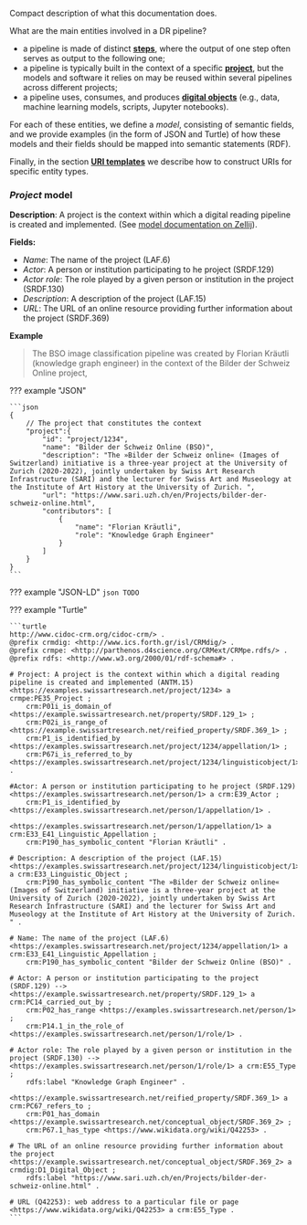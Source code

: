 Compact description of what this documentation does.

What are the main entities involved in a DR pipeline? 

-  a pipeline is made of distinct [**steps**](#pipeline-step), where the output of one step often serves as output to the following one;
- a pipeline is typically built in the context of a specific [**project**](#project), but the models and software it relies on may be reused within several pipelines across different projects;
- a pipeline uses, consumes, and produces [**digital objects**](#digital-object) (e.g., data, machine learning models, scripts, Jupyter notebooks).

For each of these entities, we define a *model*, consisting of semantic fields, and we provide examples (in the form of JSON and Turtle) of how these models and their fields should be mapped into semantic statements (RDF).

Finally, in the section [**URI templates**](#uri-templates) we describe how to construct URIs for specific entity types.

### *Project* model

**Description**: A project is the context within which a digital reading pipeline is created and implemented. (See [model documentation on Zellij](https://zellij.takin.delving.io/docs/display/appcQruLQ0OWFHWlX/Models?search=ANTM.15_Project)).

**Fields:**

 - *Name*: The name of the project (LAF.6)
 - *Actor*: A person or institution participating to he project (SRDF.129)
 - *Actor role*: The role played by a given person or institution in the project (SRDF.130)
 - *Description*: A description of the project (LAF.15)
 - *URL*: The URL of an online resource providing further information about the project (SRDF.369)

 **Example**

 > The BSO image classification pipeline was created by Florian Kräutli (knowledge graph engineer) in the context of the Bilder der Schweiz Online project, 

??? example "JSON"

    ```json
    {  
        // The project that constitutes the context 
        "project":{
            "id": "project/1234",
            "name": "Bilder der Schweiz Online (BSO)",
            "description": "The »Bilder der Schweiz online« (Images of Switzerland) initiative is a three-year project at the University of Zurich (2020-2022), jointly undertaken by Swiss Art Research Infrastructure (SARI) and the lecturer for Swiss Art and Museology at the Institute of Art History at the University of Zurich. ",
            "url": "https://www.sari.uzh.ch/en/Projects/bilder-der-schweiz-online.html",
            "contributors": [
                {
                    "name": "Florian Kräutli",
                    "role": "Knowledge Graph Engineer"
                }
            ]
        }
    }
    ```

??? example "JSON-LD"
    ```json
    TODO
    ```

??? example "Turtle"

    ```turtle
    http://www.cidoc-crm.org/cidoc-crm/> .
    @prefix crmdig: <http://www.ics.forth.gr/isl/CRMdig/> .
    @prefix crmpe: <http://parthenos.d4science.org/CRMext/CRMpe.rdfs/> .
    @prefix rdfs: <http://www.w3.org/2000/01/rdf-schema#> .

    # Project: A project is the context within which a digital reading pipeline is created and implemented (ANTM.15)
    <https://examples.swissartresearch.net/project/1234> a crmpe:PE35_Project ;
        crm:P01i_is_domain_of <https://example.swissartresearch.net/property/SRDF.129_1> ;
        crm:P02i_is_range_of <https://example.swissartresearch.net/reified_property/SRDF.369_1> ;
        crm:P1_is_identified_by <https://examples.swissartresearch.net/project/1234/appellation/1> ;
        crm:P67i_is_referred_to_by <https://examples.swissartresearch.net/project/1234/linguisticobject/1> .

    #Actor: A person or institution participating to he project (SRDF.129)
    <https://examples.swissartresearch.net/person/1> a crm:E39_Actor ;
        crm:P1_is_identified_by <https://examples.swissartresearch.net/person/1/appellation/1> .

    <https://examples.swissartresearch.net/person/1/appellation/1> a crm:E33_E41_Linguistic_Appellation ;
        crm:P190_has_symbolic_content "Florian Kräutli" .

    # Description: A description of the project (LAF.15)
    <https://examples.swissartresearch.net/project/1234/linguisticobject/1> a crm:E33_Linguistic_Object ;
        crm:P190_has_symbolic_content "The »Bilder der Schweiz online« (Images of Switzerland) initiative is a three-year project at the University of Zurich (2020-2022), jointly undertaken by Swiss Art Research Infrastructure (SARI) and the lecturer for Swiss Art and Museology at the Institute of Art History at the University of Zurich. " .

    # Name: The name of the project (LAF.6)
    <https://examples.swissartresearch.net/project/1234/appellation/1> a crm:E33_E41_Linguistic_Appellation ;
        crm:P190_has_symbolic_content "Bilder der Schweiz Online (BSO)" .

    # Actor: A person or institution participating to the project (SRDF.129) -->
    <https://example.swissartresearch.net/property/SRDF.129_1> a crm:PC14_carried_out_by ;
        crm:P02_has_range <https://examples.swissartresearch.net/person/1> ;
        crm:P14.1_in_the_role_of <https://examples.swissartresearch.net/person/1/role/1> .

    # Actor role: The role played by a given person or institution in the project (SRDF.130) -->
    <https://examples.swissartresearch.net/person/1/role/1> a crm:E55_Type ;
        rdfs:label "Knowledge Graph Engineer" . 

    <https://example.swissartresearch.net/reified_property/SRDF.369_1> a crm:PC67_refers_to ;
        crm:P01_has_domain <https://example.swissartresearch.net/conceptual_object/SRDF.369_2> ;
        crm:P67.1_has_type <https://www.wikidata.org/wiki/Q42253> .

    # The URL of an online resource providing further information about the project
    <https://example.swissartresearch.net/conceptual_object/SRDF.369_2> a crmdig:D1_Digital_Object ;
        rdfs:label "https://www.sari.uzh.ch/en/Projects/bilder-der-schweiz-online.html" . 

    # URL (Q42253): web address to a particular file or page
    <https://www.wikidata.org/wiki/Q42253> a crm:E55_Type .
    ```